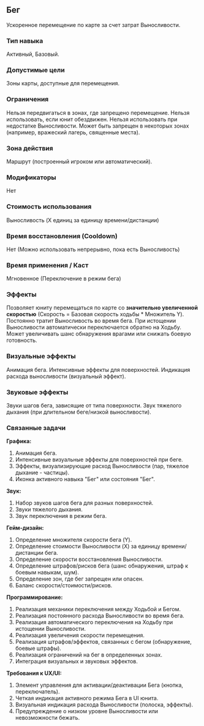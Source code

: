 ## Бег

Ускоренное перемещение по карте за счет затрат Выносливости.

### Тип навыка
Активный, Базовый.

### Допустимые цели
Зоны карты, доступные для перемещения.

### Ограничения
Нельзя передвигаться в зонах, где запрещено перемещение. Нельзя использовать, если юнит обездвижен. Нельзя использовать при недостатке Выносливости. Может быть запрещен в некоторых зонах (например, вражеский лагерь, священные места).

### Зона действия
Маршрут (построенный игроком или автоматический).

### Модификаторы
Нет

### Стоимость использования
Выносливость (X единиц за единицу времени/дистанции)

### Время восстановления (Cooldown)
Нет (Можно использовать непрерывно, пока есть Выносливость)

### Время применения / Каст
Мгновенное (Переключение в режим бега)

### Эффекты
Позволяет юниту перемещаться по карте со **значительно увеличенной скоростью** (Скорость = Базовая скорость ходьбы * Множитель Y). Постоянно тратит Выносливость во время бега. При истощении Выносливости автоматически переключается обратно на Ходьбу. Может увеличивать шанс обнаружения врагами или снижать боевую готовность.

### Визуальные эффекты
Анимация бега. Интенсивные эффекты для поверхностей. Индикация расхода выносливости (визуальный эффект).

### Звуковые эффекты
Звуки шагов бега, зависящие от типа поверхности. Звук тяжелого дыхания (при длительном беге/низкой выносливости).

### Связанные задачи

**Графика:**
1. Анимация бега.
2. Интенсивные визуальные эффекты для поверхностей при беге.
3. Эффекты, визуализирующие расход Выносливости (пар, тяжелое дыхание - частицы).
4. Иконка активного навыка "Бег" или состояния "Бег".

**Звук:**
1. Набор звуков шагов бега для разных поверхностей.
2. Звуки тяжелого дыхания.
3. Звук переключения в режим бега.

**Гейм-дизайн:**
1. Определение множителя скорости бега (Y).
2. Определение стоимости Выносливости (X) за единицу времени/дистанции бега.
3. Определение скорости восстановления Выносливости.
4. Определение штрафов/рисков бега (шанс обнаружения, штраф к боевым навыкам, шум).
5. Определение зон, где бег запрещен или опасен.
6. Баланс скорости/стоимости/рисков.

**Программирование:**
1. Реализация механики переключения между Ходьбой и Бегом.
2. Реализация постоянного расхода Выносливости во время бега.
3. Реализация автоматического переключения на Ходьбу при истощении Выносливости.
4. Реализация увеличения скорости перемещения.
5. Реализация штрафов/эффектов, связанных с бегом (обнаружение, боевые штрафы).
6. Реализация ограничений на бег в определенных зонах.
7. Интеграция визуальных и звуковых эффектов.

**Требования к UX/UI:**
1. Элемент управления для активации/деактивации Бега (кнопка, переключатель).
2. Четкая индикация активного режима Бега в UI юнита.
3. Визуальная индикация расхода Выносливости (полоска, эффекты).
4. Предупреждение о низком уровне Выносливости или невозможности бежать.